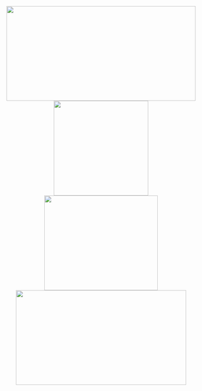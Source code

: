 <p align="center">
  <img src="https://github.com/user-attachments/assets/4e2174a5-db80-4b34-95cd-453f15c6e9f5" height="250" width="500">
  <img src="https://github.com/user-attachments/assets/53004607-7686-4e95-b404-25dbd2a4d2a3" height="250" width="250">
  <img src="https://github.com/user-attachments/assets/9b45a964-8c47-48db-8bd0-b0d21323fcc9" height="250" width="300">
  <img src="https://github.com/user-attachments/assets/672be4cd-82d7-4a55-8593-7d340a3936bf" height="250" width="450">
</p>

